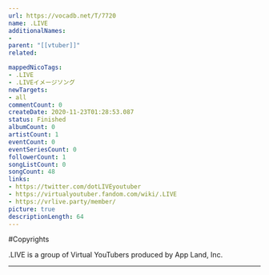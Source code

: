 ```yaml
---
url: https://vocadb.net/T/7720
name: .LIVE
additionalNames: 
- 
parent: "[[vtuber]]"
related:

mappedNicoTags:
- .LIVE
- .LIVEイメージソング
newTargets:
- all
commentCount: 0
createDate: 2020-11-23T01:28:53.087
status: Finished
albumCount: 0
artistCount: 1
eventCount: 0
eventSeriesCount: 0
followerCount: 1
songListCount: 0
songCount: 48
links: 
- https://twitter.com/dotLIVEyoutuber
- https://virtualyoutuber.fandom.com/wiki/.LIVE
- https://vrlive.party/member/
picture: true
descriptionLength: 64
---
```


#Copyrights

.LIVE is a group of Virtual YouTubers produced by App Land, Inc.

---


